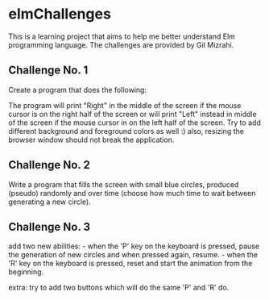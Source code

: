 # elmChallenges

This is a learning project that aims to help me better understand Elm programming language.
The challenges are provided by Gil Mizrahi. 

## Challenge No. 1

Create a program that does the following:

The program will print "Right" in the middle of the screen if the mouse cursor is on the right half of the screen or will print "Left" instead in middle of the screen if the mouse cursor in on the left half of the screen. Try to add different background and foreground colors as well :) also, resizing the browser window should not break the application.

## Challenge No. 2 

Write a program that fills the screen with small blue circles, produced (pseudo) randomly and over time (choose how much time to wait between generating a new circle).

## Challenge No. 3 

add two new abilities:
    - when the 'P' key on the keyboard is pressed, pause the generation of new circles and when pressed again, resume.
    - when the 'R' key on the keyboard is pressed, reset and start the animation from the beginning.

extra: try to add two buttons which will do the same 'P' and 'R' do.
